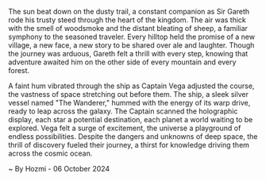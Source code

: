 
The sun beat down on the dusty trail, a constant companion as Sir Gareth rode his trusty steed through the heart of the kingdom. The air was thick with the smell of woodsmoke and the distant bleating of sheep, a familiar symphony to the seasoned traveler. Every hilltop held the promise of a new village, a new face, a new story to be shared over ale and laughter. Though the journey was arduous, Gareth felt a thrill with every step, knowing that adventure awaited him on the other side of every mountain and every forest. 

A faint hum vibrated through the ship as Captain Vega adjusted the course, the vastness of space stretching out before them. The ship, a sleek silver vessel named "The Wanderer," hummed with the energy of its warp drive, ready to leap across the galaxy. The Captain scanned the holographic display, each star a potential destination, each planet a world waiting to be explored. Vega felt a surge of excitement, the universe a playground of endless possibilities. Despite the dangers and unknowns of deep space, the thrill of discovery fueled their journey, a thirst for knowledge driving them across the cosmic ocean. 

~ By Hozmi - 06 October 2024
